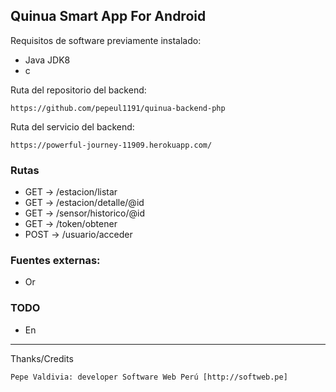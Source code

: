## Quinua Smart App For Android

Requisitos de software previamente instalado:

+ Java JDK8
+ c

Ruta del repositorio del backend:

	https://github.com/pepeul1191/quinua-backend-php
	
Ruta del servicio del backend:

    https://powerful-journey-11909.herokuapp.com/
  
### Rutas

+ GET -> /estacion/listar
+ GET -> /estacion/detalle/@id
+ GET -> /sensor/historico/@id
+ GET -> /token/obtener
+ POST -> /usuario/acceder

### Fuentes externas:

+ Or

### TODO

+ En 

---

 Thanks/Credits

    Pepe Valdivia: developer Software Web Perú [http://softweb.pe]
